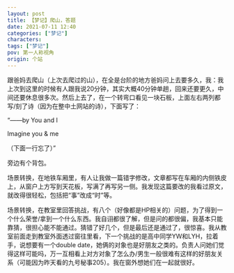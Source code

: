```yaml
---
layout: post
title: 【梦记】爬山，答题
date: 2021-07-11 12:40
categories: ["梦记"]
characters: 
tags: ["梦记"]
pov: 第一人称视角
origin: 个站
---
```


跟爸妈去爬山（上次去爬过的山），在全是台阶的地方爸妈问上去要多久，我：我上次到这里的时候有人跟我说20分钟，其实大概40分钟单趟，回来还要更久，中间还要休息很多次。然后上去了，在一个转弯口看见一块石板，上面左右两列都写/刻了诗（因为在整中土网站的诗），下面写了：

“——by You and I

Imagine you & me

（下面一行忘了）”

旁边有个背包。

场景转换，在地铁车厢里，有人让我做一篇错字修改，文章都写在车厢的内侧铁皮上，从窗户上方写到天花板，写满了再写另一侧。我发现这篇要改的我看过原文，就改得很轻松，包括把“事”改成“时”等。

场景转换，在教室里回答挑战，有八个（好像都是HP相关的）问题，为了得到一个什么荣誉/拿到一个什么东西。我自诩都很了解，但是问的都很偏，我基本只能靠猜，很担心能不能通过。猜错了好几个，但是最后还是通过了，很惊喜。我从教室前面走到教室外面透过窗往里看，下一个挑战的是高中同学YW和LYH，拉着手，说想要有一个double date，她俩的对象也是好朋友之类的。负责人问她们觉得这样可能吗，万一互相看上对方对象了怎么办/男生一般很难有这样的好朋友关系（可能因为昨天看的九号秘事205）。我在窗外想她们在一起就很好。
